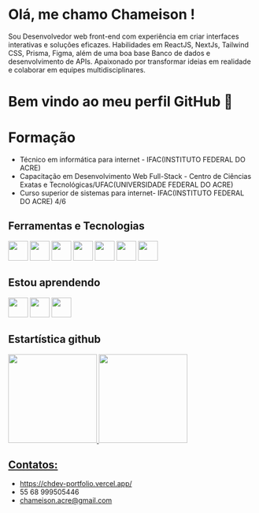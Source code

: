 # Olá, me chamo Chameison ! 

Sou Desenvolvedor web front-end com experiência em criar interfaces interativas e soluções eficazes. Habilidades em ReactJS, NextJs, Tailwind CSS, Prisma, Figma, além de uma boa base Banco de dados e desenvolvimento de APIs. Apaixonado por transformar ideias em realidade e colaborar em equipes multidisciplinares.
   
# Bem vindo ao meu perfil GitHub 👋

# Formação

* Técnico em informática para internet - IFAC(INSTITUTO FEDERAL DO ACRE)
* Capacitação em Desenvolvimento Web Full-Stack - Centro de Ciências Exatas e
Tecnológicas/UFAC(UNIVERSIDADE FEDERAL DO ACRE)
* Curso superior de sistemas para internet- IFAC(INSTITUTO FEDERAL DO ACRE) 4/6

## Ferramentas e Tecnologias

<img src="https://user-images.githubusercontent.com/25181517/183897015-94a058a6-b86e-4e42-a37f-bf92061753e5.png" width="40" height="40" />
<img src="https://github.com/marwin1991/profile-technology-icons/assets/136815194/5f8c622c-c217-4649-b0a9-7e0ee24bd704" width="40" height="40" />
<img src="https://user-images.githubusercontent.com/25181517/202896760-337261ed-ee92-4979-84c4-d4b829c7355d.png" width="40" height="40" />
<img src="https://cdn.jsdelivr.net/gh/devicons/devicon/icons/angularjs/angularjs-original.svg" width="40" height="40" />
<img src="https://cdn.jsdelivr.net/gh/devicons/devicon/icons/typescript/typescript-original.svg" width="40" height="40" />
<img src="https://cdn.jsdelivr.net/gh/devicons/devicon/icons/mysql/mysql-original-wordmark.svg" width="40px" height="40px"/>
<img src="https://cdn.jsdelivr.net/gh/devicons/devicon/icons/git/git-original.svg" width="40" height="40"/>

  
## Estou aprendendo
<img src="https://github.com/marwin1991/profile-technology-icons/assets/136815194/5f8c622c-c217-4649-b0a9-7e0ee24bd704" width="40" height="40" />
<img src="https://cdn.jsdelivr.net/gh/devicons/devicon/icons/java/java-original-wordmark.svg" width="40" height="40" />
<img src="https://cdn.jsdelivr.net/gh/devicons/devicon/icons/spring/spring-original.svg" width="40" height="40"  />       
 


## Estartística github

<div>
          <a href="https://github.com/Chameison">
          <img height="180em" src="https://github-readme-stats.vercel.app/api/top-langs/?username=Chameison&layout=compact&langs_count=7&theme=dracula"/>
           <img height="180em" src="https://github-readme-stats.vercel.app/api?username=Chameison&show_icons=true&theme=dracula&include_all_commits=true&count_private=true"/>
</div>
</div>
          



## Contatos:

+ https://chdev-portfolio.vercel.app/
+ 55 68 999505446
+ chameison.acre@gmail.com
